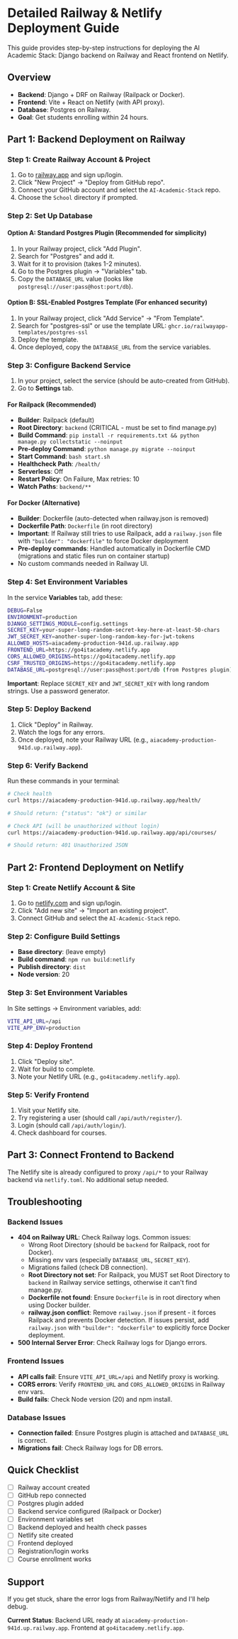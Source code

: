 # Detailed Railway & Netlify Deployment Guide

This guide provides step-by-step instructions for deploying the AI Academic Stack: Django backend on Railway and React frontend on Netlify.

## Overview

- **Backend**: Django + DRF on Railway (Railpack or Docker).
- **Frontend**: Vite + React on Netlify (with API proxy).
- **Database**: Postgres on Railway.
- **Goal**: Get students enrolling within 24 hours.

## Part 1: Backend Deployment on Railway

### Step 1: Create Railway Account & Project

1. Go to [railway.app](https://railway.app) and sign up/login.
2. Click "New Project" → "Deploy from GitHub repo".
3. Connect your GitHub account and select the `AI-Academic-Stack` repo.
4. Choose the `School` directory if prompted.

### Step 2: Set Up Database

#### Option A: Standard Postgres Plugin (Recommended for simplicity)

1. In your Railway project, click "Add Plugin".
2. Search for "Postgres" and add it.
3. Wait for it to provision (takes 1-2 minutes).
4. Go to the Postgres plugin → "Variables" tab.
5. Copy the `DATABASE_URL` value (looks like `postgresql://user:pass@host:port/db`).

#### Option B: SSL-Enabled Postgres Template (For enhanced security)

1. In your Railway project, click "Add Service" → "From Template".
2. Search for "postgres-ssl" or use the template URL: `ghcr.io/railwayapp-templates/postgres-ssl`
3. Deploy the template.
4. Once deployed, copy the `DATABASE_URL` from the service variables.

### Step 3: Configure Backend Service

1. In your project, select the service (should be auto-created from GitHub).
2. Go to **Settings** tab.

#### For Railpack (Recommended)

- **Builder**: Railpack (default)
- **Root Directory**: `backend` (CRITICAL - must be set to find manage.py)
- **Build Command**: `pip install -r requirements.txt && python manage.py collectstatic --noinput`
- **Pre-deploy Command**: `python manage.py migrate --noinput`
- **Start Command**: `bash start.sh`
- **Healthcheck Path**: `/health/`
- **Serverless**: Off
- **Restart Policy**: On Failure, Max retries: 10
- **Watch Paths**: `backend/**`

#### For Docker (Alternative)

- **Builder**: Dockerfile (auto-detected when railway.json is removed)
- **Dockerfile Path**: `Dockerfile` (in root directory)
- **Important**: If Railway still tries to use Railpack, add a `railway.json` file with `"builder": "dockerfile"` to force Docker deployment
- **Pre-deploy commands**: Handled automatically in Dockerfile CMD (migrations and static files run on container startup)
- No custom commands needed in Railway UI.

### Step 4: Set Environment Variables

In the service **Variables** tab, add these:

```bash
DEBUG=False
ENVIRONMENT=production
DJANGO_SETTINGS_MODULE=config.settings
SECRET_KEY=your-super-long-random-secret-key-here-at-least-50-chars
JWT_SECRET_KEY=another-super-long-random-key-for-jwt-tokens
ALLOWED_HOSTS=aiacademy-production-941d.up.railway.app
FRONTEND_URL=https://go4itacademy.netlify.app
CORS_ALLOWED_ORIGINS=https://go4itacademy.netlify.app
CSRF_TRUSTED_ORIGINS=https://go4itacademy.netlify.app
DATABASE_URL=postgresql://user:pass@host:port/db (from Postgres plugin)
```

**Important**: Replace `SECRET_KEY` and `JWT_SECRET_KEY` with long random strings. Use a password generator.

### Step 5: Deploy Backend

1. Click "Deploy" in Railway.
2. Watch the logs for any errors.
3. Once deployed, note your Railway URL (e.g., `aiacademy-production-941d.up.railway.app`).

### Step 6: Verify Backend

Run these commands in your terminal:

```bash
# Check health
curl https://aiacademy-production-941d.up.railway.app/health/

# Should return: {"status": "ok"} or similar

# Check API (will be unauthorized without login)
curl https://aiacademy-production-941d.up.railway.app/api/courses/

# Should return: 401 Unauthorized JSON
```

## Part 2: Frontend Deployment on Netlify

### Step 1: Create Netlify Account & Site

1. Go to [netlify.com](https://netlify.com) and sign up/login.
2. Click "Add new site" → "Import an existing project".
3. Connect GitHub and select the `AI-Academic-Stack` repo.

### Step 2: Configure Build Settings

- **Base directory**: (leave empty)
- **Build command**: `npm run build:netlify`
- **Publish directory**: `dist`
- **Node version**: 20

### Step 3: Set Environment Variables

In Site settings → Environment variables, add:

```bash
VITE_API_URL=/api
VITE_APP_ENV=production
```

### Step 4: Deploy Frontend

1. Click "Deploy site".
2. Wait for build to complete.
3. Note your Netlify URL (e.g., `go4itacademy.netlify.app`).

### Step 5: Verify Frontend

1. Visit your Netlify site.
2. Try registering a user (should call `/api/auth/register/`).
3. Login (should call `/api/auth/login/`).
4. Check dashboard for courses.

## Part 3: Connect Frontend to Backend

The Netlify site is already configured to proxy `/api/*` to your Railway backend via `netlify.toml`. No additional setup needed.

## Troubleshooting

### Backend Issues

- **404 on Railway URL**: Check Railway logs. Common issues:
  - Wrong Root Directory (should be `backend` for Railpack, root for Docker).
  - Missing env vars (especially `DATABASE_URL`, `SECRET_KEY`).
  - Migrations failed (check DB connection).
  - **Root Directory not set**: For Railpack, you MUST set Root Directory to `backend` in Railway service settings, otherwise it can't find manage.py.
  - **Dockerfile not found**: Ensure `Dockerfile` is in root directory when using Docker builder.
  - **railway.json conflict**: Remove `railway.json` if present - it forces Railpack and prevents Docker detection. If issues persist, add `railway.json` with `"builder": "dockerfile"` to explicitly force Docker deployment.
- **500 Internal Server Error**: Check Railway logs for Django errors.

### Frontend Issues

- **API calls fail**: Ensure `VITE_API_URL=/api` and Netlify proxy is working.
- **CORS errors**: Verify `FRONTEND_URL` and `CORS_ALLOWED_ORIGINS` in Railway env vars.
- **Build fails**: Check Node version (20) and npm install.

### Database Issues

- **Connection failed**: Ensure Postgres plugin is attached and `DATABASE_URL` is correct.
- **Migrations fail**: Check Railway logs for DB errors.

## Quick Checklist

- [ ] Railway account created
- [ ] GitHub repo connected
- [ ] Postgres plugin added
- [ ] Backend service configured (Railpack or Docker)
- [ ] Environment variables set
- [ ] Backend deployed and health check passes
- [ ] Netlify site created
- [ ] Frontend deployed
- [ ] Registration/login works
- [ ] Course enrollment works

## Support

If you get stuck, share the error logs from Railway/Netlify and I'll help debug.

**Current Status**: Backend URL ready at `aiacademy-production-941d.up.railway.app`. Frontend at `go4itacademy.netlify.app`.
